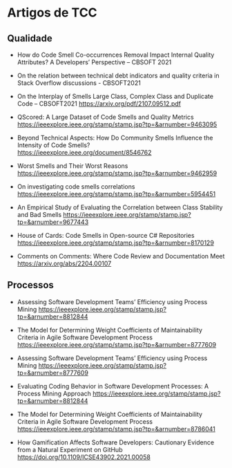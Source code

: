 # Artigos de TCC 
 

## Qualidade 


- How do Code Smell Co-occurrences Removal Impact Internal Quality Attributes? A Developers’ Perspective – CBSOFT 2021 

- On the relation between technical debt indicators and quality criteria in Stack Overflow discussions - CBSOFT2021 

- On the Interplay of Smells Large Class, Complex Class and Duplicate Code – CBSOFT2021 https://arxiv.org/pdf/2107.09512.pdf 

- QScored: A Large Dataset of Code Smells and Quality Metrics https://ieeexplore.ieee.org/stamp/stamp.jsp?tp=&arnumber=9463095 

- Beyond Technical Aspects: How Do Community Smells Influence the Intensity of Code Smells? https://ieeexplore.ieee.org/document/8546762 

- Worst Smells and Their Worst Reasons https://ieeexplore.ieee.org/stamp/stamp.jsp?tp=&arnumber=9462959 

- On investigating code smells correlations https://ieeexplore.ieee.org/stamp/stamp.jsp?tp=&arnumber=5954451 

- An Empirical Study of Evaluating the Correlation between Class Stability and Bad Smells https://ieeexplore.ieee.org/stamp/stamp.jsp?tp=&arnumber=9677443 

- House of Cards: Code Smells in Open-source C# Repositories https://ieeexplore.ieee.org/stamp/stamp.jsp?tp=&arnumber=8170129 

- Comments on Comments: Where Code Review and Documentation Meet https://arxiv.org/abs/2204.00107 
 
## Processos 

- Assessing Software Development Teams’ Efficiency using Process Mining https://ieeexplore.ieee.org/stamp/stamp.jsp?tp=&arnumber=8812844 

- The Model for Determining Weight Coefficients of Maintainability Criteria in Agile Software Development Process https://ieeexplore.ieee.org/stamp/stamp.jsp?tp=&arnumber=8777609 

- Assessing Software Development Teams’ Efficiency using Process Mining https://ieeexplore.ieee.org/stamp/stamp.jsp?tp=&arnumber=8777609 

- Evaluating Coding Behavior in Software Development Processes: A Process Mining Approach https://ieeexplore.ieee.org/stamp/stamp.jsp?tp=&arnumber=8812844 

- The Model for Determining Weight Coefficients of Maintainability Criteria in Agile Software Development Process https://ieeexplore.ieee.org/stamp/stamp.jsp?tp=&arnumber=8786041 

- How Gamification Affects Software Developers: Cautionary Evidence from a Natural Experiment on GitHub https://doi.org/10.1109/ICSE43902.2021.00058
